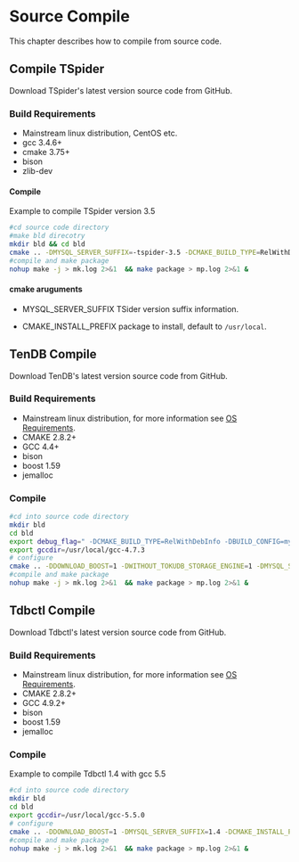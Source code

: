 # Source Compile 
This chapter describes how to compile from source code.

## Compile TSpider
Download TSpider's latest version source code from GitHub.

### Build Requirements
- Mainstream linux distribution, CentOS etc.
- gcc 3.4.6+
- cmake 3.75+
- bison
- zlib-dev

#### Compile
Example to compile TSpider version 3.5
```bash
#cd source code directory
#make bld direcotry
mkdir bld && cd bld
cmake .. -DMYSQL_SERVER_SUFFIX=-tspider-3.5 -DCMAKE_BUILD_TYPE=RelWithDebInfo -DCMAKE_INSTALL_PREFIX=/usr/local/mysql -DBUILD_CONFIG=mysql_release -DWITH_EMBEDDED_SERVER=OFF -DWITH_JEMALLOC=no -DWITH_SSL=no -DWITHOUT_MROONGA_STORAGE_ENGINE=1 -DWITHOUT_TOKUDB_STORAGE_ENGINE=1 -DWITHOUT_MARIA_STORAGE_ENGINE=1 -DWITH_ARIA_STORAGE_ENGINE=0 -DWITH_NUMA=no -DWITH_WSREP=0
#compile and make package
nohup make -j > mk.log 2>&1  && make package > mp.log 2>&1 &
```

#### cmake aruguments
- MYSQL_SERVER_SUFFIX
TSider version suffix information.

- CMAKE_INSTALL_PREFIX
package to install, default to `/usr/local`.

## TenDB Compile
Download TenDB's latest version source code from GitHub.

### Build Requirements
- Mainstream linux distribution, for more information see [OS Requirements](https://www.mysql.com/support/supportedplatforms/database.html).
- CMAKE 2.8.2+
- GCC 4.4+
- bison
- boost 1.59
- jemalloc

### Compile
```bash
#cd into source code directory
mkdir bld
cd bld
export debug_flag=" -DCMAKE_BUILD_TYPE=RelWithDebInfo -DBUILD_CONFIG=mysql_release "
export gccdir=/usr/local/gcc-4.7.3
# configure
cmake .. -DDOWNLOAD_BOOST=1 -DWITHOUT_TOKUDB_STORAGE_ENGINE=1 -DMYSQL_SERVER_SUFFIX=$suffix $debug_flag -DFEATURE_SET=community -DWITH_EMBEDDED_SERVER=OFF -DCMAKE_C_COMPILER=$gccdir/bin/gcc -DCMAKE_CXX_COMPILER=$gccdir/bin/g++ -DCMAKE_INSTALL_PREFIX=/usr/local/mysql -DCMAKE_CXX_FLAGS="-static-libgcc -static-libstdc++" -DCMAKE_C_FLAGS="-static-libgcc" -DWITH_QUERY_RESPONSE_TIME=on
#compile and make package
nohup make -j > mk.log 2>&1  && make package > mp.log 2>&1 &
```

## Tdbctl Compile
Download Tdbctl's latest version source code from GitHub.

### Build Requirements
- Mainstream linux distribution, for more information see [OS Requirements](https://www.mysql.com/support/supportedplatforms/database.html).
- CMAKE 2.8.2+
- GCC 4.9.2+
- bison
- boost 1.59
- jemalloc

### Compile 
Example to compile Tdbctl 1.4 with gcc 5.5
```bash
#cd into source code directory
mkdir bld
cd bld
export gccdir=/usr/local/gcc-5.5.0
# configure
cmake .. -DDOWNLOAD_BOOST=1 -DMYSQL_SERVER_SUFFIX=1.4 -DCMAKE_INSTALL_PREFIX=/usr/local/mysql  -DCMAKE_BUILD_TYPE=RelWithDebInfo -DBUILD_CONFIG=mysql_release -DCMAKE_C_COMPILER=$gccdir/bin/gcc -DCMAKE_CXX_COMPILER=$gccdir/bin/g++ -DCMAKE_CXX_FLAGS="-static-libgcc -static-libstdc++" -DCMAKE_C_FLAGS="-static-libgcc" -DFEATURE_SET=community -DWITH_EMBEDDED_SERVER=OFF  -DWITH_QUERY_RESPONSE_TIME=on
#compile and make package
nohup make -j > mk.log 2>&1  && make package > mp.log 2>&1 &
```